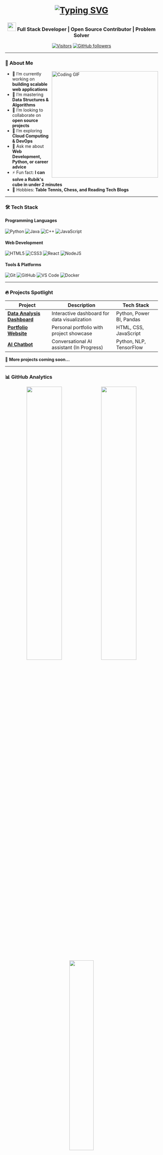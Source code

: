 <h1 align="center"> 
  <a href="https://git.io/typing-svg">
    <img src="https://readme-typing-svg.demolab.com?font=Fira+Code&weight=600&size=28&duration=4000&pause=1000&color=5C7AEA&center=true&vCenter=true&width=500&lines=Hi+%F0%9F%91%8B%2C+I'm+Radhey+Bildikar;Aspiring+Software+Developer;Curious+Learner;Tech+Explorer" alt="Typing SVG" />
  </a>
</h1>

<h3 align="center">
  <img src="https://media.giphy.com/media/hvRJCLFzcasrR4ia7z/giphy.gif" width="28"> Full Stack Developer | Open Source Contributor | Problem Solver
</h3>

<div align="center">
  
  [![Visitors](https://visitor-badge.glitch.me/badge?page_id=radheybildikar.radheybildikar)]()
  [![GitHub followers](https://img.shields.io/github/followers/radheybildikar.svg?style=social&label=Follow)](https://github.com/radheybildikar)
  
</div>

---

### 🚀 About Me

<p align="left">
  <img align="right" width="350" src="https://cdn.dribbble.com/users/1162077/screenshots/3848914/programmer.gif" alt="Coding GIF">
  
- 🔭 I’m currently working on **building scalable web applications**
- 🌱 I’m mastering **Data Structures & Algorithms**
- 👯 I’m looking to collaborate on **open source projects**
- 🤔 I’m exploring **Cloud Computing & DevOps**
- 💬 Ask me about **Web Development, Python, or career advice**
- ⚡ Fun fact: **I can solve a Rubik's cube in under 2 minutes**
- 🏓 Hobbies: **Table Tennis, Chess, and Reading Tech Blogs**
  
</p>

---

### 🛠 Tech Stack

#### Programming Languages
![Python](https://img.shields.io/badge/python-3670A0?style=for-the-badge&logo=python&logoColor=ffdd54)
![Java](https://img.shields.io/badge/java-%23ED8B00.svg?style=for-the-badge&logo=openjdk&logoColor=white)
![C++](https://img.shields.io/badge/c++-%2300599C.svg?style=for-the-badge&logo=c%2B%2B&logoColor=white)
![JavaScript](https://img.shields.io/badge/javascript-%23323330.svg?style=for-the-badge&logo=javascript&logoColor=%23F7DF1E)

#### Web Development
![HTML5](https://img.shields.io/badge/html5-%23E34F26.svg?style=for-the-badge&logo=html5&logoColor=white)
![CSS3](https://img.shields.io/badge/css3-%231572B6.svg?style=for-the-badge&logo=css3&logoColor=white)
![React](https://img.shields.io/badge/react-%2320232a.svg?style=for-the-badge&logo=react&logoColor=%2361DAFB)
![NodeJS](https://img.shields.io/badge/node.js-6DA55F?style=for-the-badge&logo=node.js&logoColor=white)

#### Tools & Platforms
![Git](https://img.shields.io/badge/git-%23F05033.svg?style=for-the-badge&logo=git&logoColor=white)
![GitHub](https://img.shields.io/badge/github-%23121011.svg?style=for-the-badge&logo=github&logoColor=white)
![VS Code](https://img.shields.io/badge/VS%20Code-0078d7.svg?style=for-the-badge&logo=visual-studio-code&logoColor=white)
![Docker](https://img.shields.io/badge/docker-%230db7ed.svg?style=for-the-badge&logo=docker&logoColor=white)

---

### 🔥 Projects Spotlight

| Project | Description | Tech Stack |
|---------|-------------|------------|
| **[Data Analysis Dashboard](https://github.com/)** | Interactive dashboard for data visualization | Python, Power BI, Pandas |
| **[Portfolio Website](https://github.com/)** | Personal portfolio with project showcase | HTML, CSS, JavaScript |
| **[AI Chatbot](https://github.com/)** | Conversational AI assistant (In Progress) | Python, NLP, TensorFlow |

📌 **More projects coming soon...**

---

### 📊 GitHub Analytics

<p align="center">
  <img width="48%" src="https://github-readme-stats.vercel.app/api?username=radheybildikar&show_icons=true&theme=radical&hide_border=true" />
  <img width="48%" src="https://github-readme-streak-stats.herokuapp.com/?user=radheybildikar&theme=radical&hide_border=true" />
</p>

<p align="center">
  <img width="40%" src="https://github-readme-stats.vercel.app/api/top-langs/?username=radheybildikar&layout=compact&theme=radical&hide_border=true" />
</p>

---

### 🤝 Let's Connect

<p align="center">
  <a href="mailto:radheybildikar007@gmail.com">
    <img src="https://img.shields.io/badge/Gmail-D14836?style=for-the-badge&logo=gmail&logoColor=white" alt="Email">
  </a>
  <a href="https://www.linkedin.com/in/radhey-bildikar-8632a6266/">
    <img src="https://img.shields.io/badge/LinkedIn-0077B5?style=for-the-badge&logo=linkedin&logoColor=white" alt="LinkedIn">
  </a>
  <a href="https://twitter.com/">
    <img src="https://img.shields.io/badge/Twitter-1DA1F2?style=for-the-badge&logo=twitter&logoColor=white" alt="Twitter">
  </a>
  <a href="https://leetcode.com/">
    <img src="https://img.shields.io/badge/-LeetCode-FFA116?style=for-the-badge&logo=LeetCode&logoColor=black" alt="LeetCode">
  </a>
</p>

---

### 📜 Developer Quote

<p align="center">
  <img src="https://quotes-github-readme.vercel.app/api?type=horizontal&theme=radical" alt="Readme Quotes">
</p>

---

⭐ From [Radhey Bildikar](https://github.com/radheybildikar)

